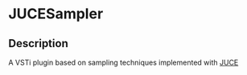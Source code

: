 # JUCESampler

## Description

A VSTi plugin based on sampling techniques implemented with [JUCE](https://github.com/WeAreROLI/JUCE)
